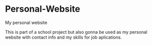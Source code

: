 # Personal-Website
My personal website

This is part of a school project but also gonna be used as my personal website with contact info and my skills for job aplications.
